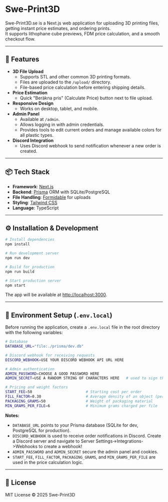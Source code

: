 # Swe-Print3D

Swe-Print3D.se is a Next.js web application for uploading 3D printing files, getting instant price estimates, and ordering prints.\
It supports lithophane cube previews, FDM price calculation, and a smooth checkout flow.

---

## 🚀 Features

- **3D File Upload**
  - Supports STL and other common 3D printing formats.
  - Files are uploaded to the `/upload/` directory.
  - File-based price calculation before entering shipping details.
- **Price Estimation**
  - Quick "Beräkna pris" (Calculate Price) button next to file upload.
- **Responsive Design**
  - Works on desktop, tablet, and mobile.
- **Admin Panel**
  - Available at `/admin`.
  - Allows logging in with admin credentials.
  - Provides tools to edit current orders and manage available colors for all plastic types.
- **Discord Integration**
  - Uses Discord webhook to send notification whenever a new order is created.

---

## 📦 Tech Stack

- **Framework**: [Next.js](https://nextjs.org/)
- **Backend**: [Prisma](https://www.prisma.io/) ORM with SQLite/PostgreSQL
- **File Handling**: [Formidable](https://github.com/node-formidable/formidable) for uploads
- **Styling**: [Tailwind CSS](https://tailwindcss.com/)
- **Language**: TypeScript

---

## ⚙️ Installation & Development

```bash
# Install dependencies
npm install

# Run development server
npm run dev

# Build for production
npm run build

# Start production server
npm start
```

The app will be available at [http://localhost:3000](http://localhost:3000).

---

## 🔑 Environment Setup (`.env.local`)

Before running the application, create a `.env.local` file in the root directory with the following variables:

```bash
# Database
DATABASE_URL="file:./prisma/dev.db"

# Discord webhook for receiving requests
DISCORD_WEBHOOK=USE YOUR DISCORD WEBHOOK API URL HERE

# Admin authentication
ADMIN_PASSWORD=CHOOSE A GOOD PASSWORD HERE
ADMIN_SECRET=USE A RANDOM STRING OF CHARACTERS HERE   # used to sign the cookie

# Pricing and weight factors
START_FEE=50                        # Starting cost per order
FILL_FACTOR=0.30                    # Average density of an object (percent)
PACKAGING_GRAMS=50                  # Weight of packaging material
MIN_GRAMS_PER_FILE=6                # Minimum grams charged per file
```

**Notes:**

- `DATABASE_URL` points to your Prisma database (SQLite for dev, PostgreSQL for production).
- `DISCORD_WEBHOOK` is used to receive order notifications in Discord. Create a Discord server and navigate to Server Settings->Integrations->Webhooks to create a webhook!
- `ADMIN_PASSWORD` and `ADMIN_SECRET` secure the admin panel and cookies.
- `START_FEE`, `FILL_FACTOR`, `PACKAGING_GRAMS`, and `MIN_GRAMS_PER_FILE` are used in the price calculation logic.

---

## 📄 License
MIT License © 2025 Swe-Print3D

